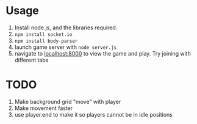 # Usage
1. Install node.js, and the libraries required.
2. ``npm install socket.io``
3. ``npm install body-parser``
4. launch game server with ``node server.js``
5. navigate to [localhost:8000](https://localhost:8000) to view the game and play. Try joining with different tabs

# TODO
1. Make background grid "move" with player
2. Make movement faster
3. use player.end to make it so players cannot be in idle positions
